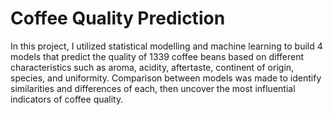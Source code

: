 # Coffee Quality Prediction
In this project, I utilized statistical modelling and machine learning to build 4 models that predict the quality of 1339 coffee beans based on different characteristics such as aroma, acidity, aftertaste, continent of origin, species, and uniformity. Comparison between models was made to identify similarities and differences of each, then uncover the most influential indicators of coffee quality.

